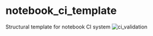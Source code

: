 # notebook_ci_template
Structural template for notebook CI system
![ci_validation](https://github.com/TheRealZoidberg/demoTest/tree/main/.github/workflows/ci_validation.yml/badge.svg)
